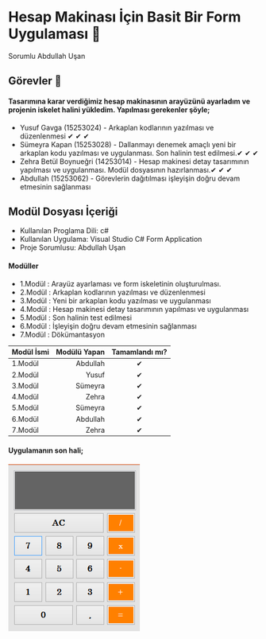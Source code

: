 # Hesap Makinası İçin Basit Bir Form Uygulaması 📲

Sorumlu Abdullah Uşan
 
## Görevler 📝

#### Tasarımına karar verdiğimiz hesap makinasının arayüzünü ayarladım ve projenin iskelet halini yükledim. Yapılması gerekenler şöyle; 


 * Yusuf Gavga (15253024) - Arkaplan kodlarının yazılması ve düzenlenmesi ✔ ✔ ✔ 
 * Sümeyra Kapan (15253028) - Dallanmayı denemek amaçlı yeni bir arkaplan kodu yazılması ve uygulanması.  Son halinin test edilmesi.✔ ✔ ✔
 * Zehra Betül Boynueğri (14253014) - Hesap makinesi detay tasarımının yapılması ve uygulanması. Modül dosyasının hazırlanması.✔ ✔ ✔
 * Abdullah (15253062) - Görevlerin dağıtılması işleyişin doğru devam etmesinin sağlanması

## Modül Dosyası İçeriği
* Kullanılan Proglama Dili: c#
* Kullanılan Uygulama: Visual Studio C# Form Application
* Proje Sorumlusu: Abdullah Uşan

#### Modüller
 * 1.Modül : Arayüz ayarlaması ve form iskeletinin oluşturulması.
 * 2.Modül : Arkaplan kodlarının yazılması ve düzenlenmesi
 * 3.Modül : Yeni bir arkaplan kodu yazılması ve uygulanması
 * 4.Modül : Hesap makinesi detay tasarımının yapılması ve uygulanması
 * 5.Modül : Son halinin test edilmesi
 * 6.Modül : İşleyişin doğru devam etmesinin sağlanması
 * 7.Modül : Dökümantasyon

| Modül İsmi           | Modülü Yapan         | Tamamlandı mı?   |
| :------------------- | -------------------: |:---------------:|
| 1.Modül              |Abdullah               |    ✔            | 
| 2.Modül               | Yusuf                 |     ✔          |
| 3.Modül              | Sümeyra               |         ✔      |
| 4.Modül              | Zehra               |         ✔      |
| 5.Modül              | Sümeyra               |         ✔      |
| 6.Modül                       |   Abdullah               |        ✔         |
| 7.Modül                       |   Zehra               |       ✔        |

#### Uygulamanın son hali;

![](https://github.com/UsaAbd/hesapmakinasii/blob/master/hesapMak.png)
